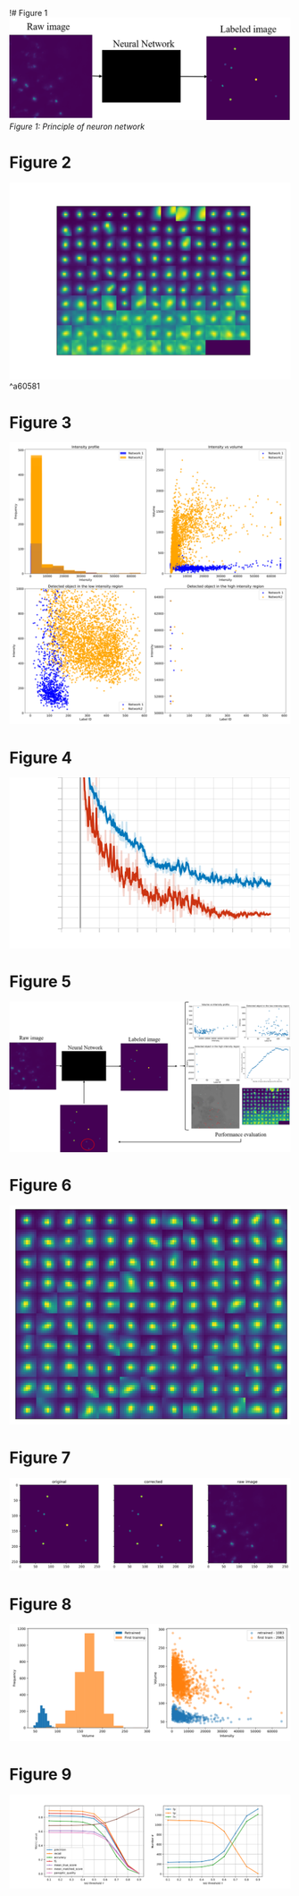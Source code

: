 !# Figure 1
![](plots/figure_intro_2.png)
 *Figure 1: Principle of neuron network* 

# Figure 2
![](plots/gallery.png) ^a60581
# Figure 3
![](plots/Global_Metrics_2_Networks_iterated_2.svg)
# Figure 4
![](plots/epoch_loss(1).svg)
# Figure 5 

![](plots/figure_intro.png)

# Figure 6

![](plots/gallery_retrained_2.png)
# Figure 7 

![](plots/correction_part_2.png)
# Figure 8

![](plots/Retraining_2.svg)
# Figure 9

![](plots/training_stats_v3.svg)

